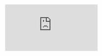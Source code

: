 ![image](https://github.com/shicks101/OSSM-hardware/blob/master/Hardware/OSSM%20Mounting/Shicks%204040%20mount/OSSM%204040%20Stand.pdf)

